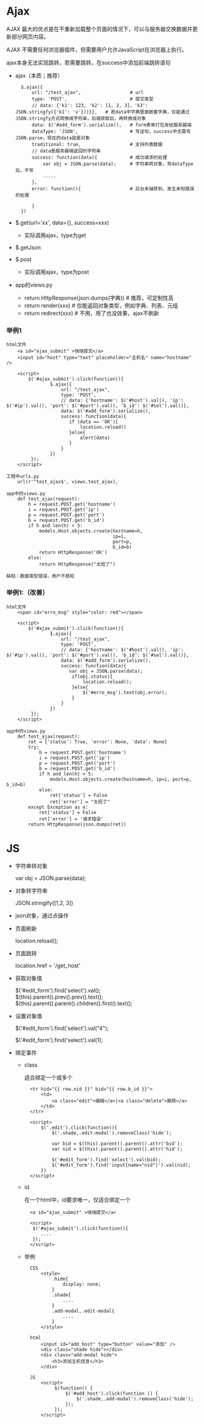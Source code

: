 # Ajax #
AJAX 最大的优点是在不重新加载整个页面的情况下，可以与服务器交换数据并更新部分网页内容。

AJAX 不需要任何浏览器插件，但需要用户允许JavaScript在浏览器上执行。

ajax本身无法实现跳转，若需要跳转，在success中添加前端跳转语句

- ajax（本质；推荐）
		
	    $.ajax({
	        url: "/test_ajax",					# url
	        type: 'POST',						# 提交类型
	        // data: {'k1': 123, 'k2': [1, 2, 3]，'k3': JSON.stringfy({'k1': 'v'}))}},	# 若data中字典里面嵌套字典，仅能通过JSON.stringfy方式转换成字符串，后端获取后，再转换成对象
			data: $('#add_form').serialize(), 	# form表单打包发给服务器端
			dataType: 'JSON', 					# 写这句，success中无需写JSON.parse，现在的data就是对象
            traditional: true,					# 支持列表数据
			// data是服务器端返回的字符串
	        success: function(data){			# 成功请求的处理
				var obj = JSON.parse(data);		# 字符串转对象，写dataType后，不写
	          	.....
	        }，
			error: function(){					# 后台未捕获到，发生未知错误的处理
                        
            }
	    })

- $.get(url='xx', data={}, success=xxx)
	- 实际调用ajax，type为get
- $.getJson
- $.post
	- 实际调用ajax，type为post

- app的views.py
	- return HttpResponse(json.dumps(字典))  # 推荐，可定制性高
	- return render(xxx)						# 仅能返回对象类型，例如字典、列表、元组
	- return redirect(xxx)					# 不用，用了也没效果，ajax不刷新
	     
### 举例1
	html文件
		<a id="ajax_submit" >悄悄提交</a>
		<input id="host" type="text" placeholder="主机名" name="hostname" />
	
		<script>
			$('#ajax_submit').click(function(){
	                $.ajax({
	                    url: "/test_ajax",
	                    type: 'POST',
	                    // data: {'hostname': $('#host').val(), 'ip': $('#ip').val(), 'port': $('#port').val(), 'b_id': $('#sel').val()},
						data: $('#add_form').serialize(),
	                    success: function(data){
	                       if (data == 'OK'){
	                           location.reload() 
	                       }else{
	                           alert(data)
	                       }
	                    }
	                })
	         });
		</script>

	工程中urls.py
		url(r'^test_ajax$', views.test_ajax),

	app中的views.py
		def test_ajax(request):
		    h = request.POST.get('hostname')
		    i = request.POST.get('ip')
		    p = request.POST.get('port')
		    b = request.POST.get('b_id')
		    if h and len(h) > 5:
		        models.Host.objects.create(hostname=h,
		                                   ip=i,
		                                   port=p,
		                                   b_id=b)
		        return HttpResponse('OK')
		    else:
		        return HttpResponse("太短了")

	缺陷：数据类型错误，用户不感知	

### 举例1:（改善）
	html文件
		<span id="erro_msg" style="color: red"></span>

		<script>
			$('#ajax_submit').click(function(){
	                $.ajax({
	                    url: "/test_ajax",
	                    type: 'POST',
	                    // data: {'hostname': $('#host').val(), 'ip': $('#ip').val(), 'port': $('#port').val(), 'b_id': $('#sel').val()},
						data: $('#add_form').serialize(),
	                    success: function(data){
	                       var obj = JSON.parse(data);
	                        if(obj.status){
	                            location.reload();
	                        }else{
	                            $('#erro_msg').text(obj.error);
	                        }
	                    }
	                })
	         });	
	    </script>

	app中的views.py
		def test_ajax(request):
		    ret = {'status': True, 'error': None, 'data': None}
		    try:
		        h = request.POST.get('hostname')
		        i = request.POST.get('ip')
		        p = request.POST.get('port')
		        b = request.POST.get('b_id')
		        if h and len(h) > 5:
		            models.Host.objects.create(hostname=h, ip=i, port=p, b_id=b)
		        else:
		            ret['status'] = False
		            ret['error'] = "太短了"
		    except Exception as e:
		        ret['status'] = False
		        ret['error'] = '请求错误'
		    return HttpResponse(json.dumps(ret))

# JS #
- 字符串转对象

	var obj = JSON.parse(data);

- 对象转字符串

	JSON.stringify([1,2, 3])

- json对象，通过点操作

- 页面刷新

	location.reload();
- 页面跳转

	location.href = '/get_host'

- 获取对象值

	$('#edit_form').find('select').val();	
	$(this).parent().prev().prev().text();
	$(this).parent().parent().children().first().text();

- 设置对象值
	
	$('#edit_form').find('select').val("4");

	$('#edit_form').find('select').val(1);

- 绑定事件
	- class

		适合绑定一个或多个

			<tr hid="{{ row.nid }}" bid="{{ row.b_id }}">
				<td>
					<a class="edit">编辑</a>|<a class="delete">删除</a>
				</td>
			</tr>
			
			<script>
			 	$('.edit').click(function(){
			        $('.shade,.edit-modal').removeClass('hide');
			
			        var bid = $(this).parent().parent().attr('bid');
			        var nid = $(this).parent().parent().attr('hid');
			
			        $('#edit_form').find('select').val(bid);
			        $('#edit_form').find('input[name="nid"]').val(nid);
				})
		    </script>

	- id
	
		在一个html中，id要求唯一，仅适合绑定一个
			
			<a id="ajax_submit" >悄悄提交</a>
	
			<script>
			 $('#ajax_submit').click(function(){
				....
			 });
			</script>
	
	- 举例

			CSS
				<style>
			        .hide{
			            display: none;
			        }
			        .shade{
			            ....
			        }
			        .add-modal,.edit-modal{
			            ....
			        }
			    </style>

			html
				<input id="add_host" type="button" value="添加" />
				<div class="shade hide"></div>
			    <div class="add-modal hide">
			        <h3>添加主机信息</h3>
				</div>

			JS
				<script>
					 $(function() {
			             $('#add_host').click(function () {
			                 $('.shade,.add-modal').removeClass('hide');
			             });
					 });
				</script>









